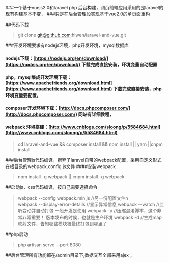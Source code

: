 
###一个基于vuejs2.0和laravel php 后台构建，网页前端应用采用的是laravel的现有构建基本不变，
###只是在后台管理段实现基于vue2.0的单页面重构

##代码下载
>git clone git@github.com:hlwen/laravel-and-vue.git

###开发环境要求有nodejs环境，php开发环境，mysql数据库
#### nodejs下载：[https://nodejs.org/en/download/](https://nodejs.org/en/download/) 下载完成直接安装，环境变量自动配置
#### php，mysql集成开发环境下载：[https://www.apachefriends.org/download.html](https://www.apachefriends.org/download.html) 下载完成直接安装，php环境变量要配置，
#### composer开发环境下载：[http://docs.phpcomposer.com/](http://docs.phpcomposer.com/) 网站有详细教程，

#### webpack 环境搭建：[http://www.cnblogs.com/sloong/p/5584684.html](http://www.cnblogs.com/sloong/p/5584684.html)
>cd laravel-and-vue && composer install && npm install || yarn ||cnpm install



###后台管理js代码编译，摒弃了laravel自带的webpack配置，采用自定义形式在根目录的webpack.config.js文件
####安装webpack
>npm install -g webpack || cnpm install -g webpack

##启动js，css代码编译，按自己需要选择命令
> webpack --config webpack.min.js //另一份配置文件n\
> webpack --display-error-details //显示异常信息
> webpack --watch   //监听变动并自动打包 一般开发是使用
> webpack -p    //压缩混淆脚本，这个非常非常重要！ 版本发布的时候，也就是生产环境
> webpack -d    //生成map映射文件，告知哪些模块被最终打包到哪里了

##php启动

>php artisan serve --port 8080

##后台管理所有功能都在/admin目录下,数据交互全部采用ajex；
